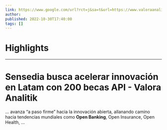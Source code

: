 ```yaml
---
link: https://www.google.com/url?rct=j&sa=t&url=https://www.valoraanalitik.com/2022/10/30/sensedia-acelerar-innovacion-latam-200-becas-api/&ct=ga&cd=CAIyHzVmNjkxZDEzNTU2NWU1MTc6Y29tLmJyOnB0OkJSOkw&usg=AOvVaw06m-9210oxjf_LuG4N9tJQ
author:  
published: 2022-10-30T17:40:00
tags: []
---
```

# Highlights


---
# Sensedia busca acelerar innovación en Latam con 200 becas API - Valora Analitik
... avanza “a paso firme” hacia la innovación abierta, allanando camino hacia tendencias mundiales como **Open Banking**, Open Insurance, Open Health, ...